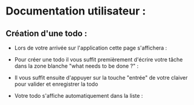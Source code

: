 # Documentation utilisateur :

## Création d'une todo : 

* Lors de votre arrivée sur l'application cette page s'affichera :

* Pour créer une todo il vous suffit premièrement d'écrire votre tâche dans la zone blanche "what needs to be done ?" : 

* Il vous suffit ensuite d'appuyer sur la touche "entrée" de votre claiver pour valider et enregistrer la todo

* Votre todo s'affiche automatiquement dans la liste :
